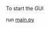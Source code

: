 To start the GUI

 run [main.py](https://github.com/cepdnaclk/e16-3yp-smart-pharmaceutical-warehousing/blob/main/Operator%20Interface/Operator%20GUI/gui/main.py)
 
